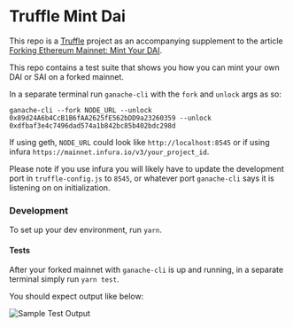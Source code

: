 # Truffle Mint Dai

This repo is a [Truffle](https://www.trufflesuite.com) project as an accompanying supplement to the article [Forking Ethereum Mainnet: Mint Your DAI](https://medium.com/ethereum-grid/forking-mainnet-for-an-easy-local-ethereum-developer-environment-d8b62a82b3f7).

This repo contains a test suite that shows you how you can mint your own DAI or SAI on a forked mainnet.

In a separate terminal run `ganache-cli` with the `fork` and `unlock` args as so:

`ganache-cli --fork NODE_URL --unlock 0x89d24A6b4CcB1B6fAA2625fE562bDD9a23260359 --unlock 0xdfbaf3e4c7496dad574a1b842bc85b402bdc298d`

If using geth, `NODE_URL` could look like `http://localhost:8545` or if using infura `https://mainnet.infura.io/v3/your_project_id`.

Please note if you use infura you will likely have to update the development port in `truffle-config.js` to `8545`, or whatever port `ganache-cli` says it is listening on on initialization.

### Development

To set up your dev environment, run `yarn`.

#### Tests

After your forked mainnet with `ganache-cli` is up and running, in a separate terminal simply run `yarn test`.

You should expect output like below:

![Sample Test Output](https://i.imgur.com/f4Vwd77.png)
